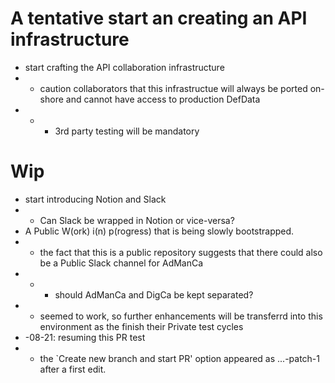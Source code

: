 # A tentative start an creating an API infrastructure
* start crafting the API collaboration infrastructure
* * caution collaborators that this infrastructue will always be ported on-shore and cannot have access to production DefData
* * * 3rd party testing will be mandatory
# Wip
* start introducing Notion and Slack
* * Can Slack be wrapped in Notion or vice-versa?
* A Public W(ork) i(n) p(rogress) that is being slowly bootstrapped.
* * the fact that this is a public repository suggests that there could also be a Public Slack channel for AdManCa
* * * should AdManCa and DigCa be kept separated?
* * seemed to work, so further enhancements will be transferrd into this environment as the finish their Private test cycles
* -08-21: resuming this PR test
* * the `Create new branch and start PR' option appeared as ...-patch-1 after a first edit.
